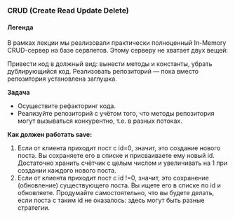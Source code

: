 ### CRUD (Create Read Update Delete)

#### Легенда

В рамках лекции мы реализовали практически полноценный In-Memory CRUD-сервер  на базе сервлетов. Этому серверу 
не хватает двух вещей:

Привести код в должный вид: вынести методы и константы, убрать дублирующийся код.
Реализовать репозиторий — пока вместо репозитория установлена заглушка.

**Задача**
- Осуществите рефакторинг кода.
- Реализуйте репозиторий с учётом того, что методы репозитория могут вызываться конкурентно, т.е. в разных 
потоках.

**Как должен работать save:**
1. Если от клиента приходит пост с id=0, значит, это создание нового поста. Вы сохраняете его в списке и 
присваиваете ему новый id. Достаточно хранить счётчик с целым числом и увеличивать на 1 при создании каждого 
нового поста.
2. Если от клиента приходит пост с id !=0, значит, это сохранение (обновление) существующего поста. Вы ищете 
его в списке по id и обновляете. Продумайте самостоятельно, что вы будете делать, если поста с таким id не 
оказалось: здесь могут быть разные стратегии.